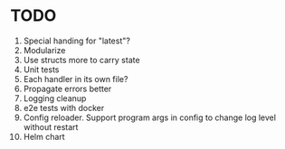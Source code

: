 # TODO

1. Special handing for "latest"?
2. Modularize
3. Use structs more to carry state
4. Unit tests
5. Each handler in its own file?
6. Propagate errors better
7. Logging cleanup
8. e2e tests with docker
9. Config reloader. Support program args in config to change log level without restart
10. Helm chart
